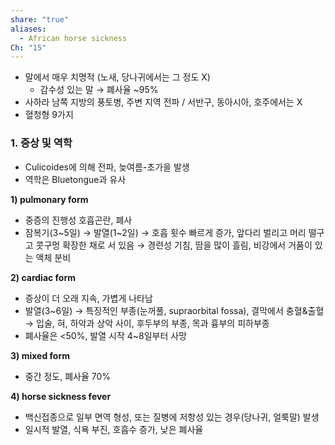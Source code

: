 ```yaml
---
share: "true"
aliases:
  - African horse sickness
Ch: "15"
---
```

- 말에서 매우 치명적 (노새, 당나귀에서는 그 정도 X)
	- 감수성 있는 말 → 폐사율 ~95%
- 사하라 남쪽 지방의 풍토병, 주변 지역 전파 / 서반구, 동아시아, 호주에서는 X
- 혈청형 9가지

### 1. 증상 및 역학
- Culicoides에 의해 전파, 늦여름-초가을 발생
- 역학은 Bluetongue과 유사

**1) pulmonary form**
- 중증의 진행성 호흡곤란, 폐사
- 잠복기(3~5일) → 발열(1~2일) → 호흡 횟수 빠르게 증가, 앞다리 벌리고 머리 떨구고 콧구멍 확장한 채로 서 있음 → 경련성 기침, 땀을 많이 흘림, 비강에서 거품이 있는 액체 분비

**2) cardiac form**
- 증상이 더 오래 지속, 가볍게 나타남
- 발열(3~6일) → 특징적인 부종(눈꺼풀, supraorbital fossa), 결막에서 충혈&출혈 → 입술, 혀, 하악과 상악 사이, 후두부의 부종, 목과 흉부의 피하부종
- 폐사율은 <50%, 발열 시작 4~8일부터 사망

**3) mixed form**
- 중간 정도, 폐사율 70%

**4) horse sickness fever**
- 백신접종으로 일부 면역 형성, 또는 질병에 저항성 있는 경우(당나귀, 얼룩말) 발생
- 일시적 발열, 식욕 부진, 호흡수 증가, 낮은 폐사율

